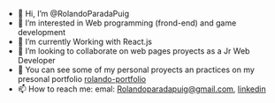 - 👋 Hi, I’m @RolandoParadaPuig
- 👀 I’m interested in Web programming (frond-end) and game development
- 🌱 I’m currently Working with React.js 
- 💞️ I’m looking to collaborate on web pages proyects as a Jr Web Developer
- 🙌 You can see some of my personal proyects an practices on my presonal portfolio [rolando-portfolio](https://rolando-portfolio.web.app/)
- 📫 How to reach me: emal: Rolandoparadapuig@gmail.com, [linkedin](www.linkedin.com/in/rolando-parada-puig)

<!---
RolandoParadaPuig/RolandoParadaPuig is a ✨ special ✨ repository because its `README.md` (this file) appears on your GitHub profile.
You can click the Preview link to take a look at your changes.
--->
